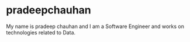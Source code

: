 # pradeepchauhan
My name is pradeep chauhan and I am a Software Engineer and works on technologies related to Data.
